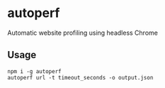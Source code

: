 # autoperf

Automatic website profiling using headless Chrome

## Usage

```
npm i -g autoperf
autoperf url -t timeout_seconds -o output.json
```
